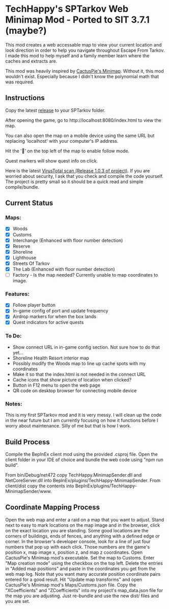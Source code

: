 ﻿# TechHappy's SPTarkov Web Minimap Mod - Ported to SIT 3.7.1 (maybe?)

This mod creates a web accessable map to view your current location and look direction in order to help you navigate throughout Escape From Tarkov. I made this mod to help myself and a family member learn where the caches and extracts are.

This mod was heavily inspired by [CactusPie's Minimap](https://github.com/CactusPie/SPT-Minimap). Without it, this mod wouldn't exist. Especially because I didn't know the polynomial math that was required.

## Instructions
Copy the latest [release](https://github.com/NNThomasL/SPTarkovWebMinimap/releases) to your SPTarkov folder.

After opening the game, go to http://localhost:8080/index.html to view the map.

You can also open the map on a mobile device using the same URL but replacing 'localhost' with your computer's IP address.

Hit the '🧭' on the top left of the map to enable follow mode.

Quest markers will show quest info on click.

Here is the latest [VirusTotal scan (Release 1.0.3 of project)](https://www.virustotal.com/gui/file/ed1f80d208c53e1b4911f02423336c5b247b54396464697c90e2b9e90e26e087?nocache=1). If you are worried about security, I ask that you check and compile the code yourself. The project is pretty small so it should be a quick read and simple compile/bundle.



## Current Status

### Maps:
- [x] Woods
- [x] Customs
- [x] Interchange (Enhanced with floor number detection)
- [x] Reserve
- [x] Shoreline
- [x] Lighthouse
- [x] Streets Of Tarkov
- [x] The Lab (Enhanced with floor number detection)
- [ ] Factory - Is the map needed? Currently unable to map coordinates to image.

### Features:
- [x] Follow player button
- [x] In-game config of port and update frequency
- [x] Airdrop markers for when the box lands
- [x] Quest indicators for active quests

### To Do:
- Show connect URL in in-game config section. Not sure how to do that yet...
- Shoreline Health Resort interior map
- Possibly modify the Woods map to line up cache spots with my coordinates
- Make it so that the index.html is not needed in the connect URL
- Cache icons that show picture of location when clicked?
- Button in F12 menu to open the web page
- QR code on desktop browser for connecting mobile device

### Notes:
This is my first SPTarkov mod and it is very messy. I will clean up the code in the near future but I am currently focusing on how it functions before I worry about maintenance. Silly of me but that is how I work.

## Build Process

Compile the BepInEx client mod using the provided .csproj file. Open the client folder in your IDE of choice and bundle the web code using "npm run build".

From bin/Debug/net472 copy TechHappy.MinimapSender.dll and NetCoreServer.dll into BepInEx/plugins/TechHappy-MinimapSender.
From client/dist copy the contents into BepInEx/plugins/TechHappy-MinimapSender/www.

## Coordinate Mapping Process

Open the web map and enter a raid on a map that you want to adjust. Stand next to easy to mark locations on the map image and in the browser, click on the exact location you are standing. Some good locations are the corners of buildings, ends of fences, and anything with a defined edge or corner.
In the browser's developer console, look for a line of just four numbers that pop up with each click. Those numbers are the game's position x, map image x, position z, and map z coordinates.
Open CactusPie's Minimap mod's executable. Set the map to Customs. 
Enter "Map creation mode" using the checkbox on the top left. Delete the entries in "Added map positions" and paste in the coordinates you get from the web map log. 
Note that you want many accurate position coordinate pairs entered for a good result. 
Hit "Update map transforms" and open CactusPie's Minimap mod's Maps/Customs.json file. 
Copy the "XCoefficients" and "ZCoefficients" into my project's map_data.json file for the map you are adjusting. 
Just re-bundle and use the new dist/ files and you are set.
